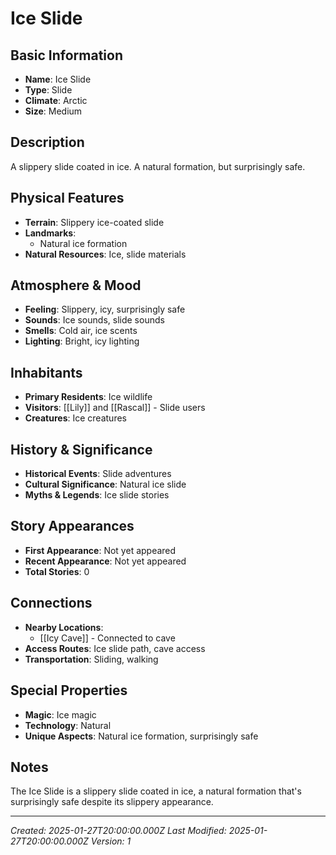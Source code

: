 # Ice Slide

## Basic Information
- **Name**: Ice Slide
- **Type**: Slide
- **Climate**: Arctic
- **Size**: Medium

## Description
A slippery slide coated in ice. A natural formation, but surprisingly safe.

## Physical Features
- **Terrain**: Slippery ice-coated slide
- **Landmarks**: 
  - Natural ice formation
- **Natural Resources**: Ice, slide materials

## Atmosphere & Mood
- **Feeling**: Slippery, icy, surprisingly safe
- **Sounds**: Ice sounds, slide sounds
- **Smells**: Cold air, ice scents
- **Lighting**: Bright, icy lighting

## Inhabitants
- **Primary Residents**: Ice wildlife
- **Visitors**: [[Lily]] and [[Rascal]] - Slide users
- **Creatures**: Ice creatures

## History & Significance
- **Historical Events**: Slide adventures
- **Cultural Significance**: Natural ice slide
- **Myths & Legends**: Ice slide stories

## Story Appearances
- **First Appearance**: Not yet appeared
- **Recent Appearance**: Not yet appeared
- **Total Stories**: 0

## Connections
- **Nearby Locations**: 
  - [[Icy Cave]] - Connected to cave
- **Access Routes**: Ice slide path, cave access
- **Transportation**: Sliding, walking

## Special Properties
- **Magic**: Ice magic
- **Technology**: Natural
- **Unique Aspects**: Natural ice formation, surprisingly safe

## Notes
The Ice Slide is a slippery slide coated in ice, a natural formation that's surprisingly safe despite its slippery appearance.

---
*Created: 2025-01-27T20:00:00.000Z*
*Last Modified: 2025-01-27T20:00:00.000Z*
*Version: 1*
